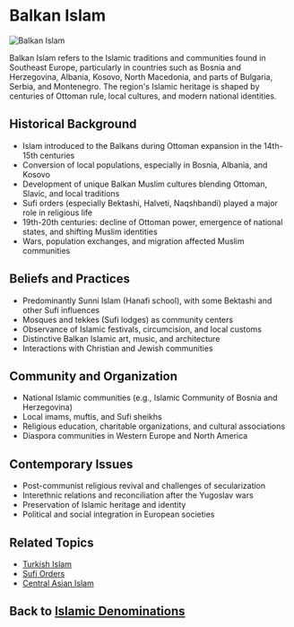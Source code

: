 # Balkan Islam

![Balkan Islam](balkan_islam.jpg)

Balkan Islam refers to the Islamic traditions and communities found in Southeast Europe, particularly in countries such as Bosnia and Herzegovina, Albania, Kosovo, North Macedonia, and parts of Bulgaria, Serbia, and Montenegro. The region's Islamic heritage is shaped by centuries of Ottoman rule, local cultures, and modern national identities.

## Historical Background

- Islam introduced to the Balkans during Ottoman expansion in the 14th-15th centuries
- Conversion of local populations, especially in Bosnia, Albania, and Kosovo
- Development of unique Balkan Muslim cultures blending Ottoman, Slavic, and local traditions
- Sufi orders (especially Bektashi, Halveti, Naqshbandi) played a major role in religious life
- 19th-20th centuries: decline of Ottoman power, emergence of national states, and shifting Muslim identities
- Wars, population exchanges, and migration affected Muslim communities

## Beliefs and Practices

- Predominantly Sunni Islam (Hanafi school), with some Bektashi and other Sufi influences
- Mosques and tekkes (Sufi lodges) as community centers
- Observance of Islamic festivals, circumcision, and local customs
- Distinctive Balkan Islamic art, music, and architecture
- Interactions with Christian and Jewish communities

## Community and Organization

- National Islamic communities (e.g., Islamic Community of Bosnia and Herzegovina)
- Local imams, muftis, and Sufi sheikhs
- Religious education, charitable organizations, and cultural associations
- Diaspora communities in Western Europe and North America

## Contemporary Issues

- Post-communist religious revival and challenges of secularization
- Interethnic relations and reconciliation after the Yugoslav wars
- Preservation of Islamic heritage and identity
- Political and social integration in European societies

## Related Topics

- [Turkish Islam](./turkish_islam.md)
- [Sufi Orders](./tariqas.md)
- [Central Asian Islam](./central_asian_islam.md)

## Back to [Islamic Denominations](./README.md)
